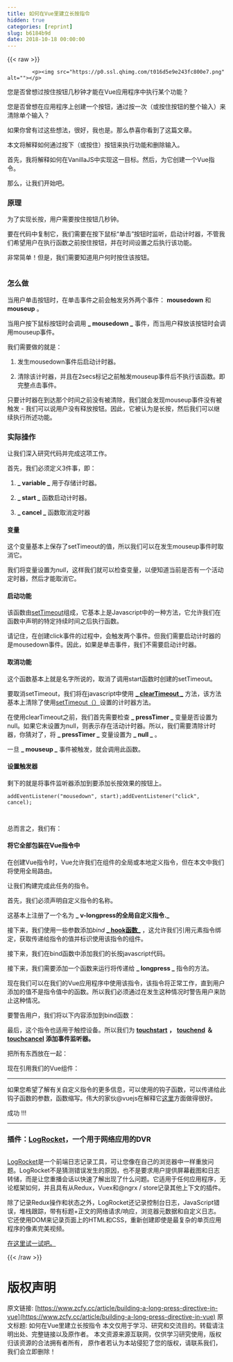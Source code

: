 ```yaml
---
title: 如何在Vue里建立长按指令
hidden: true
categories: [reprint]
slug: b6184b9d
date: 2018-10-18 00:00:00
---
```


{{< raw >}}

            <p><img src="https://p0.ssl.qhimg.com/t016d5e9e243fc800e7.png" alt=""></p>
<p>您是否曾想过按住按钮几秒钟才能在Vue应用程序中执行某个功能？</p>
<p>您是否曾想在应用程序上创建一个按钮，通过按一次（或按住按钮的整个输入）来清除单个输入？</p>
<p>如果你曾有过这些想法，很好，我也是。那么恭喜你看到了这篇文章。</p>
<p>本文将解释如何通过按下（或按住）按钮来执行功能和删除输入。</p>
<p>首先，我将解释如何在VanillaJS中实现这一目标。然后，为它创建一个Vue指令。</p>
<p>那么，让我们开始吧。</p>
<h3>原理</h3>
<p>为了实现长按，用户需要按住按钮几秒钟。</p>
<p>要在代码中复制它，我们需要在按下鼠标“单击”按钮时监听，启动计时器，不管我们希望用户在执行函数之前按住按钮，并在时间设置之后执行该功能。</p>
<p>非常简单！但是，我们需要知道用户何时按住该按钮。</p>
<p><img src="https://p0.ssl.qhimg.com/t019d1f5c33580f6d70.png" alt=""></p>
<h3><strong>怎么做</strong></h3>
<p>当用户单击按钮时，在单击事件之前会触发另外两个事件： <strong>mousedown</strong> 和 <strong>mouseup</strong> 。</p>
<p>当用户按下鼠标按钮时会调用 <strong>_ mousedown _</strong> 事件，而当用户释放该按钮时会调用mouseup事件。</p>
<p>我们需要做的就是：</p>
<ol>
<li><p>发生mousedown事件后启动计时器。</p>
</li>
<li><p>清除该计时器，并且在2secs标记之前触发mouseup事件后不执行该函数。即完整点击事件。</p>
</li>
</ol>
<p>只要计时器在到达那个时间之前没有被清除，我们就会发现mouseup事件没有被触发 - 我们可以说用户没有释放按钮。因此，它被认为是长按，然后我们可以继续执行所述功能。</p>
<h3>实际操作</h3>
<p>让我们深入研究代码并完成这项工作。</p>
<p>首先，我们必须定义3件事，即：</p>
<ol>
<li><p><strong>_ variable _</strong> 用于存储计时器。</p>
</li>
<li><p><strong>_ start _</strong> 函数启动计时器。</p>
</li>
<li><p><strong>_ cancel _</strong> 函数取消定时器</p>
</li>
</ol>
<h4>变量</h4>
<p>这个变量基本上保存了setTimeout的值，所以我们可以在发生mouseup事件时取消它。</p>
<p>我们将变量设置为<em>null</em>，这样我们就可以检查变量，以便知道当前是否有一个活动定时器，然后才能取消它。</p>
<h4>启动功能</h4>
<p>该函数由<a href="https://www.w3schools.com/jsref/met_win_settimeout.asp">setTimeout</a>组成，它基本上是Javascript中的一种方法，它允许我们在函数中声明的特定持续时间之后执行函数。</p>
<p>请记住，在创建click事件的过程中，会触发两个事件。但我们需要启动计时器的是mousedown事件。因此，如果是单击事件，我们不需要启动计时器。</p>
<h4>取消功能</h4>
<p>这个函数基本上就是名字所说的，取消了调用start函数时创建的setTimeout。</p>
<p>要取消setTimeout，我们将在javascript中使用 <a href="https://www.w3schools.com/jsref/met_win_cleartimeout.asp"><strong>_ clearTimeout _</strong></a> 方法，该方法基本上清除了使用<a href="https://www.w3schools.com/jsref/met_win_settimeout.asp">setTimeout（）</a>设置的计时器方法。</p>
<p>在使用clearTimeout之前，我们首先需要检查 <strong>_ pressTimer _</strong> 变量是否设置为null。如果它未设置为null，则表示存在活动计时器。所以，我们需要清除计时器，你猜对了，将 <strong>_ pressTimer _</strong> 变量设置为 <strong>_ null _</strong> 。</p>
<p>一旦 <strong>_ mouseup _</strong> 事件被触发，就会调用此函数。</p>
<h4>设置触发器</h4>
<p>剩下的就是将事件监听器添加到要添加长按效果的按钮上。</p>
<pre><code class="hljs less"><span class="hljs-selector-tag">addEventListener</span>(<span class="hljs-string">"mousedown"</span>, start);<span class="hljs-selector-tag">addEventListener</span>(<span class="hljs-string">"click"</span>, cancel);

</code></pre><p>总而言之，我们有：</p>
<h4>将它全部包装在Vue指令中</h4>
<p>在创建Vue指令时，Vue允许我们在组件的全局或本地定义指令，但在本文中我们将使用全局路由。</p>
<p>让我们构建完成此任务的指令。</p>
<p>首先，我们必须声明自定义指令的名称。</p>
<p>这基本上注册了一个名为 <strong>_ v-longpress的全局自定义指令._</strong></p>
<p>接下来，我们使用一些参数添加<em>bind</em> <a href="https://vuejs.org/v2/guide/custom-directive.html#Hook-Functions"><strong>_ hook函数_</strong></a> ，这允许我们引用元素指令绑定，获取传递给指令的值并标识使用该指令的组件。</p>
<p>接下来，我们在bind函数中添加我们的长按javascript代码。</p>
<p>接下来，我们需要添加一个函数来运行将传递给 <strong>_ longpress _</strong> 指令的方法。</p>
<p>现在我们可以在我们的Vue应用程序中使用该指令，该指令将正常工作，直到用户添加的值不是指令值中的函数。所以我们必须通过在发生这种情况时警告用户来防止这种情况。</p>
<p>要警告用户，我们将以下内容添加到bind函数：</p>
<p>最后，这个指令也适用于触控设备。所以我们为 <a href="https://developer.mozilla.org/en-US/docs/Web/Events/touchstart"><strong>touchstart</strong></a> <strong>，</strong> <a href=""><strong>touchend</strong></a> <strong>＆</strong> <a href="https://developer.mozilla.org/en-US/docs/网络/活动/ touchcancel"><strong>touchcancel</strong></a> <strong>添加事件监听器。</strong></p>
<p>把所有东西放在一起：</p>
<p>现在引用我们的Vue组件：</p>
<hr>
<p>如果您希望了解有关自定义指令的更多信息，可以使用的钩子函数，可以传递给此钩子函数的参数，函数缩写。伟大的家伙@vuejs在解释它<a href="https://vuejs.org/v2/guide/custom-directive.html">这里</a>方面做得很好。</p>
<p>成功 !!!</p>
<hr>
<h3>插件：<a href="">LogRocket</a>，一个用于网络应用的DVR</h3>
<p><img src="https://p0.ssl.qhimg.com/t01072f290c6077ac46.png" alt=""></p>
<p><a href="https://logrocket.com/signup/">LogRocket</a>是一个前端日志记录工具，可让您像在自己的浏览器中一样重放问题。LogRocket不是猜测错误发生的原因，也不是要求用户提供屏幕截图和日志转储，而是让您重播会话以快速了解出现了什么问题。它适用于任何应用程序，无论框架如何，并且具有从Redux，Vuex和@ngrx / store记录其他上下文的插件。</p>
<p>除了记录Redux操作和状态之外，LogRocket还记录控制台日志，JavaScript错误，堆栈跟踪，带有标题+正文的网络请求/响应，浏览器元数据和自定义日志。它还使用DOM来记录页面上的HTML和CSS，重新创建即使是最复杂的单页应用程序的像素完美视频。</p>
<p><a href="https://logrocket.com/signup/">在这里试一试吧。</a></p>

          
{{< /raw >}}

# 版权声明
原文链接: [https://www.zcfy.cc/article/building-a-long-press-directive-in-vue](https://www.zcfy.cc/article/building-a-long-press-directive-in-vue)
原文标题: 如何在Vue里建立长按指令
本文仅用于学习、研究和交流目的。转载请注明出处、完整链接以及原作者。
本文资源来源互联网，仅供学习研究使用，版权归该资源的合法拥有者所有，
原作者若认为本站侵犯了您的版权，请联系我们，我们会立即删除！
